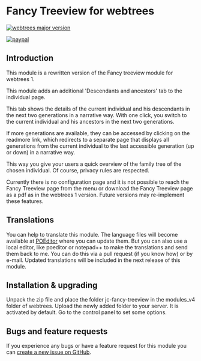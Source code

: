 Fancy Treeview for webtrees
===========================

[![webtrees major version](https://img.shields.io/badge/webtrees-v2.1.x-green)][2]

[![paypal](https://www.paypalobjects.com/en_US/i/btn/btn_donateCC_LG.gif)](https://www.paypal.com/cgi-bin/webscr?cmd=_donations&business=XPBC2W85M38AS&item_name=webtrees%20modules%20by%20JustCarmen&currency_code=EUR)

Introduction
-----------
This module is a rewritten version of the Fancy treeview module for webtrees 1.

This module adds an additional 'Descendants and ancestors' tab to the individual page.

This tab shows the details of the current individual and his descendants in the next two generations in a narrative way. With one click, you switch to the current individual and his ancestors in the next two generations.

If more generations are available, they can be accessed by clicking on the readmore link, which redirects to a separate page that displays all generations from the current individual to the last accessible generation (up or down) in a narrative way.

This way you give your users a quick overview of the family tree of the chosen individual. Of course, privacy rules are respected.

Currently there is no configuration page and it is not possible to reach the Fancy Treeview page from the menu or download the Fancy Treeview page as a pdf as in the webtrees 1 version. Future versions may re-implement these features.

Translations
------------
You can help to translate this module. The language files will become available at [POEditor][3] where you can update them. But you can also use a local editor, like poeditor or notepad++ to make the translations and send them back to me. You can do this via a pull request (if you know how) or by e-mail. Updated translations will be included in the next release of this module.

Installation & upgrading
------------------------
Unpack the zip file and place the folder jc-fancy-treeview in the modules_v4 folder of webtrees. Upload the newly added folder to your server. It is activated by default. Go to the control panel to set some options.

Bugs and feature requests
-------------------------
If you experience any bugs or have a feature request for this module you can [create a new issue on GitHub][4].

 [1]: https://github.com/JustCarmen/webtrees-fancy-treeview/releases/latest
 [2]: https://webtrees.github.io/download/
 [3]: https://poeditor.com/join/project?hash=kH2euLO811
 [4]: https://github.com/JustCarmen/webtrees-fancy-treeview/issues?state=open


